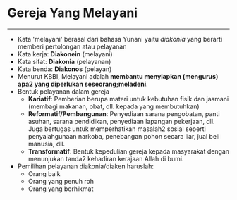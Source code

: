 # Gereja Yang Melayani
---

- Kata 'melayani' berasal dari bahasa Yunani yaitu *diakonia* yang berarti memberi pertolongan atau pelayanan
- Kata kerja: **Diakonein** (melayani)
- Kata sifat: **Diakonia** (pelayanan)
- Kata benda: **Diakonos** (pelayan) 
- Menurut KBBI, Melayani adalah **membantu menyiapkan (mengurus) apa2 yang diperlukan seseorang;meladeni**.
- Bentuk pelayanan dalam gereja
  - **Kariatif**:
    Pemberian berupa materi untuk kebutuhan fisik dan jasmani (membagi makanan, obat, dll. kepada yang membutuhkan)
  - **Reformatif/Pembangunan**:
    Penyediaan sarana pengobatan, panti asuhan, sarana pendidikan, penyediaan lapangan pekerjaan, dll.
    Juga bertugas untuk memperhatikan masalah2 sosial seperti penyalahgunaan narkoba, penebangan pohon secara liar, jual beli manusia, dll.
  - **Transformatif**:
    Bentuk kepedulian gereja kepada masyarakat dengan menunjukan tanda2 kehadiran kerajaan Allah di bumi.
- Pemilihan pelayanan diakonia/diaken haruslah:
  - Orang baik
  - Orang yang penuh roh
  - Orang yang berhikmat